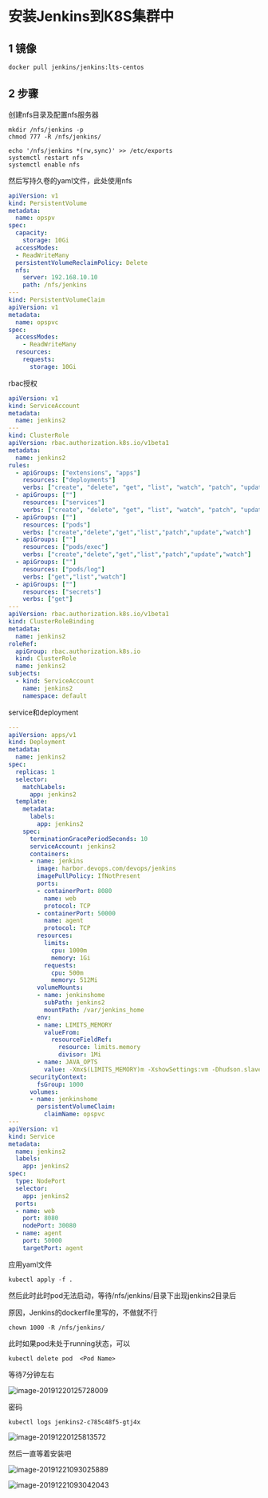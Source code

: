 # 安装Jenkins到K8S集群中

## 1 镜像

```
docker pull jenkins/jenkins:lts-centos
```



## 	2 步骤

创建nfs目录及配置nfs服务器

```
mkdir /nfs/jenkins -p
chmod 777 -R /nfs/jenkins/
```

```
echo '/nfs/jenkins *(rw,sync)' >> /etc/exports
systemctl restart nfs 
systemctl enable nfs
```

然后写持久卷的yaml文件，此处使用nfs

```yaml
apiVersion: v1
kind: PersistentVolume
metadata:
  name: opspv
spec:
  capacity:
    storage: 10Gi
  accessModes:
  - ReadWriteMany
  persistentVolumeReclaimPolicy: Delete
  nfs:
    server: 192.168.10.10
    path: /nfs/jenkins
---
kind: PersistentVolumeClaim
apiVersion: v1
metadata:
  name: opspvc
spec:
  accessModes:
    - ReadWriteMany
  resources:
    requests:
      storage: 10Gi
```

rbac授权

```yaml
apiVersion: v1
kind: ServiceAccount
metadata:
  name: jenkins2
---
kind: ClusterRole
apiVersion: rbac.authorization.k8s.io/v1beta1
metadata:
  name: jenkins2
rules:
  - apiGroups: ["extensions", "apps"]
    resources: ["deployments"]
    verbs: ["create", "delete", "get", "list", "watch", "patch", "update"]
  - apiGroups: [""]
    resources: ["services"]
    verbs: ["create", "delete", "get", "list", "watch", "patch", "update"]
  - apiGroups: [""]
    resources: ["pods"]
    verbs: ["create","delete","get","list","patch","update","watch"]
  - apiGroups: [""]
    resources: ["pods/exec"]
    verbs: ["create","delete","get","list","patch","update","watch"]
  - apiGroups: [""]
    resources: ["pods/log"]
    verbs: ["get","list","watch"]
  - apiGroups: [""]
    resources: ["secrets"]
    verbs: ["get"]
---
apiVersion: rbac.authorization.k8s.io/v1beta1
kind: ClusterRoleBinding
metadata:
  name: jenkins2
roleRef:
  apiGroup: rbac.authorization.k8s.io
  kind: ClusterRole
  name: jenkins2
subjects:
  - kind: ServiceAccount
    name: jenkins2
    namespace: default
```

service和deployment

```yaml
---
apiVersion: apps/v1
kind: Deployment
metadata:
  name: jenkins2
spec:
  replicas: 1
  selector:
    matchLabels:
      app: jenkins2
  template:
    metadata:
      labels:
        app: jenkins2
    spec:
      terminationGracePeriodSeconds: 10
      serviceAccount: jenkins2
      containers:
      - name: jenkins
        image: harbor.devops.com/devops/jenkins
        imagePullPolicy: IfNotPresent
        ports:
        - containerPort: 8080
          name: web
          protocol: TCP
        - containerPort: 50000
          name: agent
          protocol: TCP
        resources:
          limits:
            cpu: 1000m
            memory: 1Gi
          requests:
            cpu: 500m
            memory: 512Mi
        volumeMounts:
        - name: jenkinshome
          subPath: jenkins2
          mountPath: /var/jenkins_home
        env:
        - name: LIMITS_MEMORY
          valueFrom:
            resourceFieldRef:
              resource: limits.memory
              divisor: 1Mi
        - name: JAVA_OPTS
          value: -Xmx$(LIMITS_MEMORY)m -XshowSettings:vm -Dhudson.slaves.NodeProvisioner.initialDelay=0 -Dhudson.slaves.NodeProvisioner.MARGIN=50 -Dhudson.slaves.NodeProvisioner.MARGIN0=0.85 -Duser.timezone=Asia/Shanghai
      securityContext:
        fsGroup: 1000
      volumes:
      - name: jenkinshome
        persistentVolumeClaim:
          claimName: opspvc
---
apiVersion: v1
kind: Service
metadata:
  name: jenkins2
  labels:
    app: jenkins2
spec:
  type: NodePort
  selector:
    app: jenkins2
  ports:
  - name: web
    port: 8080
    nodePort: 30080
  - name: agent
    port: 50000
    targetPort: agent
```



应用yaml文件

```
kubectl apply -f .
```

然后此时此时pod无法启动，等待/nfs/jenkins/目录下出现jenkins2目录后

原因，Jenkins的dockerfile里写的，不做就不行

```
chown 1000 -R /nfs/jenkins/
```

此时如果pod未处于running状态，可以

```
kubectl delete pod  <Pod Name>
```

等待7分钟左右



![image-20191220125728009](image/H-按照Jenkins到K8S集群中/image-20191220125728009.png)

密码



```
kubectl logs jenkins2-c785c48f5-gtj4x
```

![image-20191220125813572](image/H-按照Jenkins到K8S集群中/image-20191220125813572.png)

然后一直等着安装吧



![image-20191221093025889](image/H-安装Jenkins到K8S集群中/image-20191221093025889.png)

![image-20191221093042043](image/H-安装Jenkins到K8S集群中/image-20191221093042043.png)
